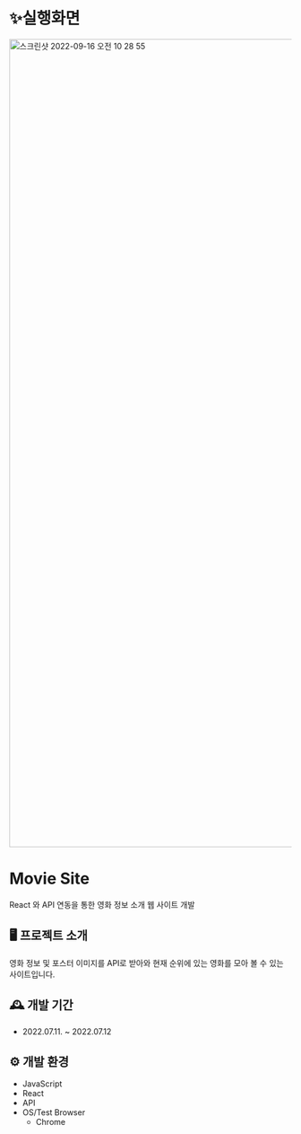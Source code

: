 # ✨실행화면
<a href="https://youtu.be/v_6gHyMtvTI">
<img width="1440" alt="스크린샷 2022-09-16 오전 10 28 55" src="https://user-images.githubusercontent.com/87863264/190537761-75741e7b-66d9-4317-953b-e59005e0f749.png">
</a>

# Movie Site
React 와 API 연동을 통한 영화 정보 소개 웹 사이트 개발

## 🖥️ 프로젝트 소개
영화 정보 및 포스터 이미지를 API로 받아와 현재 순위에 있는 영화를 모아 볼 수 있는 사이트입니다.

## 🕰️ 개발 기간
* 2022.07.11. ~ 2022.07.12

## ⚙️ 개발 환경
- JavaScript
- React
- API
- OS/Test Browser
  - Chrome
